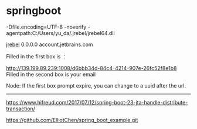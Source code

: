 # springboot


-Dfile.encoding=UTF-8 -noverify -agentpath:C:/Users/yu_da/.jrebel/jrebel64.dll 



[jrebel](https://www.javazhiyin.com/22460.html)
0.0.0.0 			account.jetbrains.com

Filled in the first box is ：

http://139.199.89.239:1008/d6bbb34d-84c4-4214-907e-26fc52f8e1b8 Filled in the second box is your email

Node: If the first box prompt expire, you can change to a uuid after the url.

---


https://www.hifreud.com/2017/07/12/spring-boot-23-jta-handle-distribute-transaction/

https://github.com/ElliotChen/spring_boot_example.git

